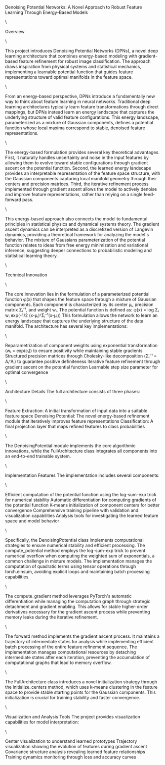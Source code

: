 Denoising Potential Networks: A Novel Approach to Robust Feature Learning Through Energy-Based Models

\

Overview

\

This project introduces Denoising Potential Networks (DPNs), a novel deep learning architecture that combines energy-based modeling with gradient-based feature refinement for robust image classification. The approach draws inspiration from physical systems and statistical mechanics, implementing a learnable potential function that guides feature representations toward optimal manifolds in the feature space.

\

From an energy-based perspective, DPNs introduce a fundamentally new way to think about feature learning in neural networks. Traditional deep learning architectures typically learn feature transformations through direct mappings, but DPNs instead learn an energy landscape that captures the underlying structure of valid feature configurations. This energy landscape, parameterized as a mixture of Gaussian components, defines a potential function whose local maxima correspond to stable, denoised feature representations.

\

The energy-based formulation provides several key theoretical advantages. First, it naturally handles uncertainty and noise in the input features by allowing them to evolve toward stable configurations through gradient ascent on the potential function. Second, the learned energy landscape provides an interpretable representation of the feature space structure, with the Gaussian components capturing local manifold geometry through their centers and precision matrices. Third, the iterative refinement process implemented through gradient ascent allows the model to actively denoise and improve feature representations, rather than relying on a single feed-forward pass.

\

This energy-based approach also connects the model to fundamental principles in statistical physics and dynamical systems theory. The gradient ascent dynamics can be interpreted as a discretized version of Langevin dynamics, providing a theoretical framework for analyzing the model's behavior. The mixture of Gaussians parameterization of the potential function relates to ideas from free energy minimization and variational inference, suggesting deeper connections to probabilistic modeling and statistical learning theory.

\

Technical Innovation

\

The core innovation lies in the formulation of a parameterized potential function φ(x) that shapes the feature space through a mixture of Gaussian components. Each component is characterized by its center μᵢ, precision matrix Σᵢ⁻¹, and weight wᵢ. The potential function is defined as:
φ(x) = log Σᵢ wᵢ exp(-1/2 (x-μᵢ)ᵀΣᵢ⁻¹(x-μᵢ))
This formulation allows the network to learn an energy landscape that captures the underlying structure of the data manifold. The architecture has several key implementations:

\

Reparametrization of component weights using exponential transformation (wᵢ = exp(cᵢ)) to ensure positivity while maintaining stable gradients
Structured precision matrices through Cholesky-like decomposition (Σᵢ⁻¹ = AᵢᵀAᵢ) to guarantee positive definiteness
Iterative feature refinement through gradient ascent on the potential function
Learnable step size parameter for optimal convergence

\

Architecture Details
The full architecture consists of three phases:

\

Feature Extraction: A initial transformation of input data into a suitable feature space
Denoising Potential: The novel energy-based refinement module that iteratively improves feature representations
Classification: A final projection layer that maps refined features to class probabilities

\

The DenoisingPotential module implements the core algorithmic innovations, while the FullArchitecture class integrates all components into an end-to-end trainable system.

\

Implementation Features
The implementation includes several components:

\

Efficient computation of the potential function using the log-sum-exp trick for numerical stability
Automatic differentiation for computing gradients of the potential function
K-means initialization of component centers for better convergence
Comprehensive training pipeline with validation and visualization capabilities
Analysis tools for investigating the learned feature space and model behavior

\

Specifically, the DenoisingPotential class implements computational strategies to ensure numerical stability and efficient processing. The compute_potential method employs the log-sum-exp trick to prevent numerical overflow when computing the weighted sum of exponentials, a common challenge in mixture models. The implementation  manages the computation of quadratic terms using tensor operations through torch.einsum, avoiding explicit loops and maintaining batch processing capabilities.

\

The compute_gradient method leverages PyTorch's automatic differentiation while  managing the computation graph through strategic detachment and gradient enabling. This allows for stable higher-order derivatives necessary for the gradient ascent process while preventing memory leaks during the iterative refinement.

\

The forward method implements the gradient ascent process. It maintains a trajectory of intermediate states for analysis while implementing efficient batch processing of the entire feature refinement sequence. The implementation manages computational resources by detaching intermediate states after each iteration, preventing the accumulation of computational graphs that lead to memory overflow.

\

The FullArchitecture class introduces a novel initialization strategy through the initialize_centers method, which uses k-means clustering in the feature space to provide stable starting points for the Gaussian components. This initialization is crucial for training stability and faster convergence.

\

Visualization and Analysis Tools
The project provides visualization capabilities for model interpretation:

\

Center visualization to understand learned prototypes
Trajectory visualization showing the evolution of features during gradient ascent
Covariance structure analysis revealing learned feature relationships
Training dynamics monitoring through loss and accuracy curves



